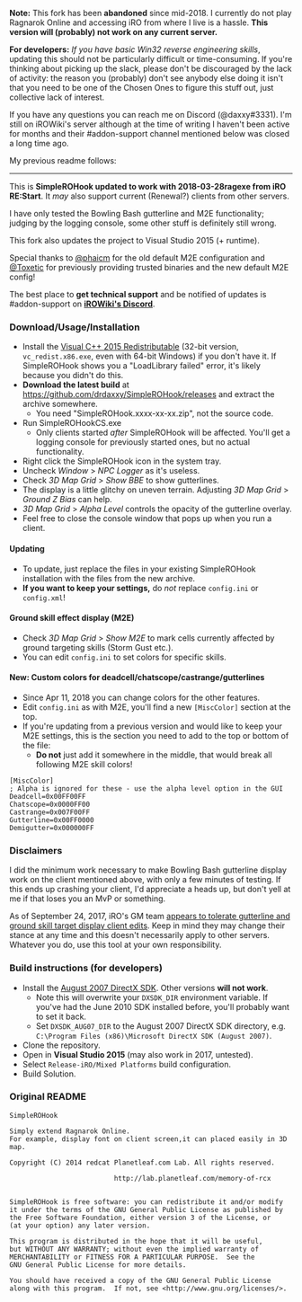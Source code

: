 **Note:** This fork has been **abandoned** since mid-2018. I currently do not play Ragnarok Online and accessing iRO from where I live is a hassle. **This version will (probably) not work on any current server.**

**For developers:** *If you have basic Win32 reverse engineering skills*, updating this should not be particularly difficult or time-consuming. If you're thinking about picking up the slack, please don't be discouraged by the lack of activity: the reason you (probably) don't see anybody else doing it isn't that you need to be one of the Chosen Ones to figure this stuff out, just collective lack of interest.

If you have any questions you can reach me on Discord (@daxxy#3331). I'm still on iROWiki's server although at the time of writing I haven't been active for months and their #addon-support channel mentioned below was closed a long time ago.

My previous readme follows:

-------

This is **SimpleROHook updated to work with 2018-03-28ragexe from iRO RE:Start**. It *may* also support current (Renewal?) clients from other servers.

I have only tested the Bowling Bash gutterline and M2E functionality; judging by the logging console, some other stuff is definitely still wrong.

This fork also updates the project to Visual Studio 2015 (+ runtime).

Special thanks to [@phaicm](https://github.com/phaicm) for the old default M2E configuration and [@Toxetic](https://github.com/Toxetic) for previously providing trusted binaries and the new default M2E config!

The best place to **get technical support** and be notified of updates is #addon-support on **[iROWiki's Discord](https://discord.gg/Pe7UrnF)**.

### Download/Usage/Installation

* Install the [Visual C++ 2015 Redistributable](https://www.microsoft.com/en-us/download/details.aspx?id=53587) (32-bit version, `vc_redist.x86.exe`, even with 64-bit Windows) if you don't have it. If SimpleROHook shows you a "LoadLibrary failed" error, it's likely because you didn't do this.
* **Download the latest build** at https://github.com/drdaxxy/SimpleROHook/releases and extract the archive somewhere.
  * You need "SimpleROHook.xxxx-xx-xx.zip", not the source code.
* Run SimpleROHookCS.exe
  * Only clients started *after* SimpleROHook will be affected. You'll get a logging console for previously started ones, but no actual functionality.
* Right click the SimpleROHook icon in the system tray.
* Uncheck *Window* > *NPC Logger* as it's useless.
* Check *3D Map Grid* > *Show BBE* to show gutterlines.
* The display is a little glitchy on uneven terrain. Adjusting *3D Map Grid* > *Ground Z Bias* can help.
* *3D Map Grid* > *Alpha Level* controls the opacity of the gutterline overlay.
* Feel free to close the console window that pops up when you run a client.

#### Updating

* To update, just replace the files in your existing SimpleROHook installation with the files from the new archive.
* **If you want to keep your settings,** do *not* replace `config.ini` or `config.xml`!

#### Ground skill effect display (M2E)

* Check *3D Map Grid* > *Show M2E* to mark cells currently affected by ground targeting skills (Storm Gust etc.).
* You can edit `config.ini` to set colors for specific skills.

#### New: Custom colors for deadcell/chatscope/castrange/gutterlines

* Since Apr 11, 2018 you can change colors for the other features.
* Edit `config.ini` as with M2E, you'll find a new `[MiscColor]` section at the top.
* If you're updating from a previous version and would like to keep your M2E settings, this is the section you need to add to the top or bottom of the file:
  * **Do not** just add it somewhere in the middle, that would break all following M2E skill colors!
  
```
[MiscColor]
; Alpha is ignored for these - use the alpha level option in the GUI
Deadcell=0x00FF00FF
Chatscope=0x0000FF00
Castrange=0x007F00FF
Gutterline=0x00FF0000
Demigutter=0x000000FF
```
  
### Disclaimers

I did the minimum work necessary to make Bowling Bash gutterline display work on the client mentioned above, with only a few minutes of testing. If this ends up crashing your client, I'd appreciate a heads up, but don't yell at me if that loses you an MvP or something.

As of September 24, 2017, iRO's GM team [appears to tolerate gutterline and ground skill target display client edits](https://forums.warpportal.com/index.php?/topic/202141-ro1-in-game-rules-and-guidelines/). Keep in mind they may change their stance at any time and this doesn't necessarily apply to other servers. Whatever you do, use this tool at your own responsibility.
  
### Build instructions (for developers)

* Install the [August 2007 DirectX SDK](https://www.microsoft.com/en-us/download/details.aspx?id=13287). Other versions **will not work**.
  * Note this will overwrite your `DXSDK_DIR` environment variable. If you've had the June 2010 SDK installed before, you'll probably want to set it back.
  * Set `DXSDK_AUG07_DIR` to the August 2007 DirectX SDK directory, e.g. `C:\Program Files (x86)\Microsoft DirectX SDK (August 2007)`.
* Clone the repository.
* Open in **Visual Studio 2015** (may also work in 2017, untested).
* Select `Release-iRO/Mixed Platforms` build configuration.
* Build Solution.

### Original README

    SimpleROHook

    Simply extend Ragnarok Online.
    For example, display font on client screen,it can placed easily in 3D map.

    Copyright (C) 2014 redcat Planetleaf.com Lab. All rights reserved.

                              http://lab.planetleaf.com/memory-of-rcx


    SimpleROHook is free software: you can redistribute it and/or modify
    it under the terms of the GNU General Public License as published by
    the Free Software Foundation, either version 3 of the License, or
    (at your option) any later version.

    This program is distributed in the hope that it will be useful,
    but WITHOUT ANY WARRANTY; without even the implied warranty of
    MERCHANTABILITY or FITNESS FOR A PARTICULAR PURPOSE.  See the
    GNU General Public License for more details.

    You should have received a copy of the GNU General Public License
    along with this program.  If not, see <http://www.gnu.org/licenses/>.

